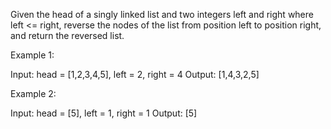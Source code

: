 Given the head of a singly linked list and two integers left and right where left <= right, reverse the nodes of the list from position left to position right, and return the reversed list.



Example 1:

Input: head = [1,2,3,4,5], left = 2, right = 4
Output: [1,4,3,2,5]



Example 2:

Input: head = [5], left = 1, right = 1
Output: [5]